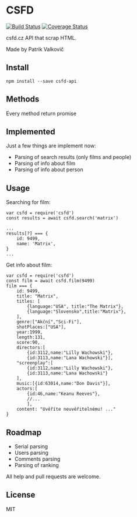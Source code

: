 # CSFD 

[![Build Status](https://travis-ci.org/PatrikValkovic/csfd-api.svg?branch=master)](https://travis-ci.org/PatrikValkovic/csfd-api) [![Coverage Status](https://coveralls.io/repos/github/PatrikValkovic/csfd-api/badge.svg?branch=master)](https://coveralls.io/github/PatrikValkovic/csfd-api?branch=master)

csfd.cz API that scrap HTML.

Made by Patrik Valkovič


## Install

```
npm install --save csfd-api
```

## Methods

Every method return promise

## Implemented

Just a few things are implement now:
- Parsing of search results (only films and people)
- Parsing of info about film
- Parsing of info about person

## Usage

Searching for film: 

```ecmascript 6
var csfd = require('csfd')
const results = await csfd.search('matrix')

...
results[?] === {
    id: 9499, 
    name: 'Matrix',
}
...
```

Get info about film:

```ecmascript 6
var csfd = require('csfd')
const film = await csfd.film(9499)
film === {
    id: 9499,
    title: "Matrix",
    titles: [
        {language:"USA", title:"The Matrix"},
        {language:"Slovensko",title:"Matrix"},
    ],
    genre:["Akční","Sci-Fi"],
    shotPlaces:["USA"],
    year:1999,
    length:131,
    score:90,
    directors:[
        {id:3112,name:"Lilly Wachowski"},
        {id:3113,name:"Lana Wachowski"}],
    "screenplay":[
        {id:3112,name:"Lilly Wachowski"},
        {id:3113,name:"Lana Wachowski"}
    ],
    music:[{id:63014,name:"Don Davis"}],
    actors:[
        {id:46,name:"Keanu Reeves"},
        //...
        ],
    content: "Uvěříte neuvěřitelnému! ..."
}

```

## Roadmap

- Serial parsing
- Users parsing
- Comments parsing
- Parsing of ranking

All help and pull requests are welcome.


## License

MIT
